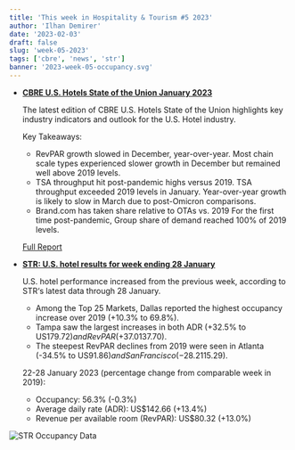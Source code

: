 ```yaml
---
title: 'This week in Hospitality & Tourism #5 2023'
author: 'Ilhan Demirer'
date: '2023-02-03'
draft: false
slug: 'week-05-2023'
tags: ['cbre', 'news', 'str']
banner: '2023-week-05-occupancy.svg'
---
```


- **[CBRE U.S. Hotels State of the Union January 2023](https://www.hotelnewsresource.com/article124702.html)**

  The latest edition of CBRE U.S. Hotels State of the Union highlights key industry indicators and outlook for the U.S. Hotel industry.

  Key Takeaways:

  - RevPAR growth slowed in December, year-over-year. Most chain scale types experienced slower growth in December but remained well above 2019 levels.
  - TSA throughput hit post-pandemic highs versus 2019. TSA throughput exceeded 2019 levels in January. Year-over-year growth is likely to slow in March due to post-Omicron comparisons.
  - Brand.com has taken share relative to OTAs vs. 2019 For the first time post-pandemic, Group share of demand reached 100% of 2019 levels.

  [Full Report](https://www.hotelnewsresource.com/pdf23/CBRE_Hotels_Research_US%20Hotels_SOTU_January%202023.pdf)

- **[STR: U.S. hotel results for week ending 28 January](https://str.com/press-release/us-hotel-results-week-ending-28-january)**

  U.S. hotel performance increased from the previous week, according to STR‘s latest data through 28 January.

  - Among the Top 25 Markets, Dallas reported the highest occupancy increase over 2019 (+10.3% to 69.8%).
  - Tampa saw the largest increases in both ADR (+32.5% to US$179.72) and RevPAR (+37.0% to US$137.70).
  - The steepest RevPAR declines from 2019 were seen in Atlanta (-34.5% to US$91.86) and San Francisco (-28.2% to US$115.29).

  22-28 January 2023 (percentage change from comparable week in 2019):

  - Occupancy: 56.3% (-0.3%)
  - Average daily rate (ADR): US$142.66 (+13.4%)
  - Revenue per available room (RevPAR): US$80.32 (+13.0%)

![STR Occupancy Data](/images/blogimages/2023-week-05-occupancy.svg)
